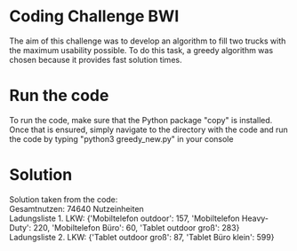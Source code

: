# Coding Challenge BWI
The aim of this challenge was to develop an algorithm to fill two trucks with the maximum usability possible. To do this task, a greedy algorithm was chosen because it provides fast solution times.

# Run the code
To run the code, make sure that the Python package "copy" is installed. Once that is ensured, simply navigate to the directory with the code and run the code by typing "python3 greedy_new.py" in your console

# Solution
Solution taken from the code:  
Gesamtnutzen: 74640 Nutzeinheiten  
Ladungsliste 1. LKW: {'Mobiltelefon outdoor': 157, 'Mobiltelefon Heavy-Duty': 220, 'Mobiltelefon Büro': 60, 'Tablet outdoor groß': 283}  
Ladungsliste 2. LKW: {'Tablet outdoor groß': 87, 'Tablet Büro klein': 599}

